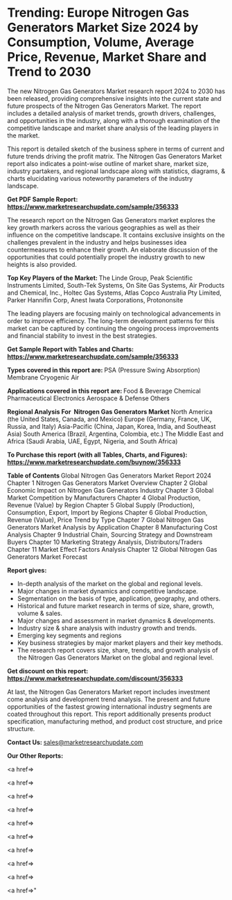 # Trending: Europe Nitrogen Gas Generators Market Size 2024 by Consumption, Volume, Average Price, Revenue, Market Share and Trend to 2030

The new Nitrogen Gas Generators Market research report 2024 to 2030 has been released, providing comprehensive insights into the current state and future prospects of the Nitrogen Gas Generators Market. The report includes a detailed analysis of market trends, growth drivers, challenges, and opportunities in the industry, along with a thorough examination of the competitive landscape and market share analysis of the leading players in the market.

This report is detailed sketch of the business sphere in terms of current and future trends driving the profit matrix. The Nitrogen Gas Generators Market report also indicates a point-wise outline of market share, market size, industry partakers, and regional landscape along with statistics, diagrams, &amp; charts elucidating various noteworthy parameters of the industry landscape.

<strong><b>Get PDF Sample Report: <a href=https://www.marketresearchupdate.com/sample/356333>https://www.marketresearchupdate.com/sample/356333</a></b></strong>

The research report on the Nitrogen Gas Generators market explores the key growth markers across the various geographies as well as their influence on the competitive landscape. It contains exclusive insights on the challenges prevalent in the industry and helps businesses idea countermeasures to enhance their growth. An elaborate discussion of the opportunities that could potentially propel the industry growth to new heights is also provided.

<strong><b>Top Key Players of the Market:
</b></strong>The Linde Group, Peak Scientific Instruments Limited, South-Tek Systems, On Site Gas Systems, Air Products and Chemical, Inc., Holtec Gas Systems, Atlas Copco Australia Pty Limited, Parker Hannifin Corp, Anest Iwata Corporations, Protononsite<strong><b>
</b></strong>

The leading players are focusing mainly on technological advancements in order to improve efficiency. The long-term development patterns for this market can be captured by continuing the ongoing process improvements and financial stability to invest in the best strategies.

<strong><b>Get Sample Report with Tables and Charts: <a href=https://www.marketresearchupdate.com/sample/356333>https://www.marketresearchupdate.com/sample/356333</a></b></strong>

<strong><b>Types covered in this report are:
</b></strong>PSA (Pressure Swing Absorption)
Membrane
Cryogenic Air<strong><b>
</b></strong>

<strong><b>Applications covered in this report are:
</b></strong>Food & Beverage
Chemical
Pharmaceutical
Electronics
Aerospace & Defense
Others<strong><b>
</b></strong>

<strong><b>Regional Analysis For  Nitrogen Gas Generators Market</b></strong><strong><b>
</b></strong>North America (the United States, Canada, and Mexico)
Europe (Germany, France, UK, Russia, and Italy)
Asia-Pacific (China, Japan, Korea, India, and Southeast Asia)
South America (Brazil, Argentina, Colombia, etc.)
The Middle East and Africa (Saudi Arabia, UAE, Egypt, Nigeria, and South Africa)

<strong><b>To Purchase this report (with all Tables, Charts, and Figures): <a href=https://www.marketresearchupdate.com/buynow/356333>https://www.marketresearchupdate.com/buynow/356333</a></b></strong>

<strong><b>Table of Contents</b></strong><strong><b>
</b></strong>Global Nitrogen Gas Generators Market Report 2024
Chapter 1 Nitrogen Gas Generators Market Overview
Chapter 2 Global Economic Impact on Nitrogen Gas Generators Industry
Chapter 3 Global Market Competition by Manufacturers
Chapter 4 Global Production, Revenue (Value) by Region
Chapter 5 Global Supply (Production), Consumption, Export, Import by Regions
Chapter 6 Global Production, Revenue (Value), Price Trend by Type
Chapter 7 Global Nitrogen Gas Generators Market Analysis by Application
Chapter 8 Manufacturing Cost Analysis
Chapter 9 Industrial Chain, Sourcing Strategy and Downstream Buyers
Chapter 10 Marketing Strategy Analysis, Distributors/Traders
Chapter 11 Market Effect Factors Analysis
Chapter 12 Global Nitrogen Gas Generators Market Forecast

<strong><b>Report gives:</b></strong>

- In-depth analysis of the market on the global and regional levels.
- Major changes in market dynamics and competitive landscape.
- Segmentation on the basis of type, application, geography, and others.
- Historical and future market research in terms of size, share, growth, volume &amp; sales.
- Major changes and assessment in market dynamics &amp; developments.
- Industry size &amp; share analysis with industry growth and trends.
- Emerging key segments and regions
- Key business strategies by major market players and their key methods.
- The research report covers size, share, trends, and growth analysis of the Nitrogen Gas Generators Market on the global and regional level.

<strong><b>Get discount on this report: <a href=https://www.marketresearchupdate.com/discount/356333>https://www.marketresearchupdate.com/discount/356333</a></b></strong>

At last, the Nitrogen Gas Generators Market report includes investment come analysis and development trend analysis. The present and future opportunities of the fastest growing international industry segments are coated throughout this report. This report additionally presents product specification, manufacturing method, and product cost structure, and price structure.

<strong><b>Contact Us:
</b></strong>sales@marketresearchupdate.com

<strong>Our Other Reports:</strong>

<a href=></a>

<a href=></a>

<a href=></a>

<a href=></a>

<a href=></a>

<a href=></a>

<a href=></a>

<a href=></a>

<a href=></a>

<a href=></a>"
